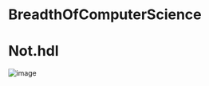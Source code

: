 # BreadthOfComputerScience
# Not.hdl
![image](https://github.com/Snegan29/BreadthOfComputerScience/assets/114458196/38694206-7c73-4446-92c0-7d83952bbc41)


